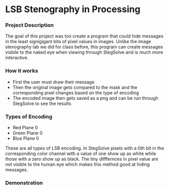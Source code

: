 # LSB Stenography in Processing

### Project Description
The goal of this project was too create a program that could hide messages in the least signigigant bits of pixel values in images.
Unlike the image stenography lab we did for class before, this program can create messages visbile to the naked eye when viewing through StegSolve and is much more interactive.

### How it works
- First the user must draw their message
- Then the original image gets compared to the mask and the corresponding pixel changes based on the type of encoding
- The encoded image then gets saved as a png and can be run through StegSolve to see the results

### Types of Encoding
- Red Plane 0
- Green Plane 0
- Blue Plane 0
  
These are all types of LSB encoding. In StegSolve pixels with a 0th bit in the corresponding color channel with a value of one show up as white while those with a zero show up as black. The tiny difffernces in pixel value are not visible to the human eye which makes this method good at hiding messages.

### Demonstration

